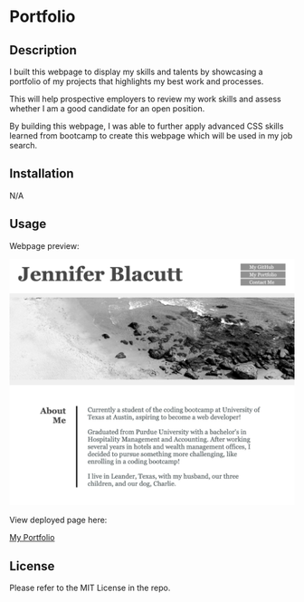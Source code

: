 # Portfolio

## Description

I built this webpage to display my skills and talents by showcasing a portfolio of my projects that highlights my best work and processes.

This will help prospective employers to review my work skills and assess whether I am a good candidate for an open position.

By building this webpage, I was able to further apply advanced CSS skills learned from bootcamp to create this webpage which will be used in my job search.

## Installation

N/A

## Usage

Webpage preview:

![My Portfolio](./assets/images/portfolio-preview.npg.png)

View deployed page here:

[My Portfolio]()

## License

Please refer to the MIT License in the repo.